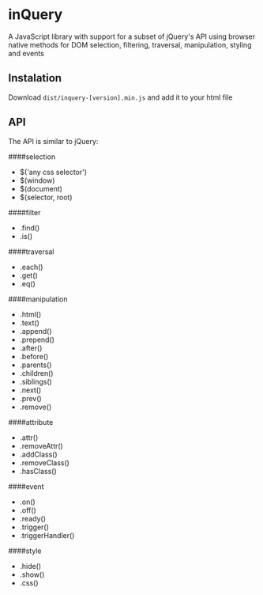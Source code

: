 # inQuery

A JavaScript library with support for a subset of jQuery's API
using browser native methods for DOM selection, filtering,
traversal, manipulation, styling and events

## Instalation

Download `dist/inquery-[version].min.js` and add it to your html file

## API

The API is similar to jQuery:

####selection
- $('any css selector')
- $(window)
- $(document)
- $(selector, root)

####filter
- .find()
- .is()

####traversal
- .each()
- .get()
- .eq()

####manipulation
- .html()
- .text()
- .append()
- .prepend()
- .after()
- .before()
- .parents()
- .children()
- .siblings()
- .next()
- .prev()
- .remove()

####attribute
- .attr()
- .removeAttr()
- .addClass()
- .removeClass()
- .hasClass()

####event
- .on()
- .off()
- .ready()
- .trigger()
- .triggerHandler()

####style
- .hide()
- .show()
- .css()